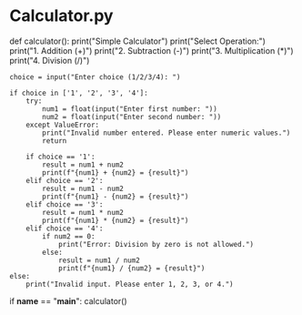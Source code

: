 # Calculator.py
def calculator():
    print("Simple Calculator")
    print("Select Operation:")
    print("1. Addition (+)")
    print("2. Subtraction (-)")
    print("3. Multiplication (*)")
    print("4. Division (/)")

    choice = input("Enter choice (1/2/3/4): ")

    if choice in ['1', '2', '3', '4']:
        try:
            num1 = float(input("Enter first number: "))
            num2 = float(input("Enter second number: "))
        except ValueError:
            print("Invalid number entered. Please enter numeric values.")
            return

        if choice == '1':
            result = num1 + num2
            print(f"{num1} + {num2} = {result}")
        elif choice == '2':
            result = num1 - num2
            print(f"{num1} - {num2} = {result}")
        elif choice == '3':
            result = num1 * num2
            print(f"{num1} * {num2} = {result}")
        elif choice == '4':
            if num2 == 0:
                print("Error: Division by zero is not allowed.")
            else:
                result = num1 / num2
                print(f"{num1} / {num2} = {result}")
    else:
        print("Invalid input. Please enter 1, 2, 3, or 4.")

if __name__ == "__main__":
    calculator()
